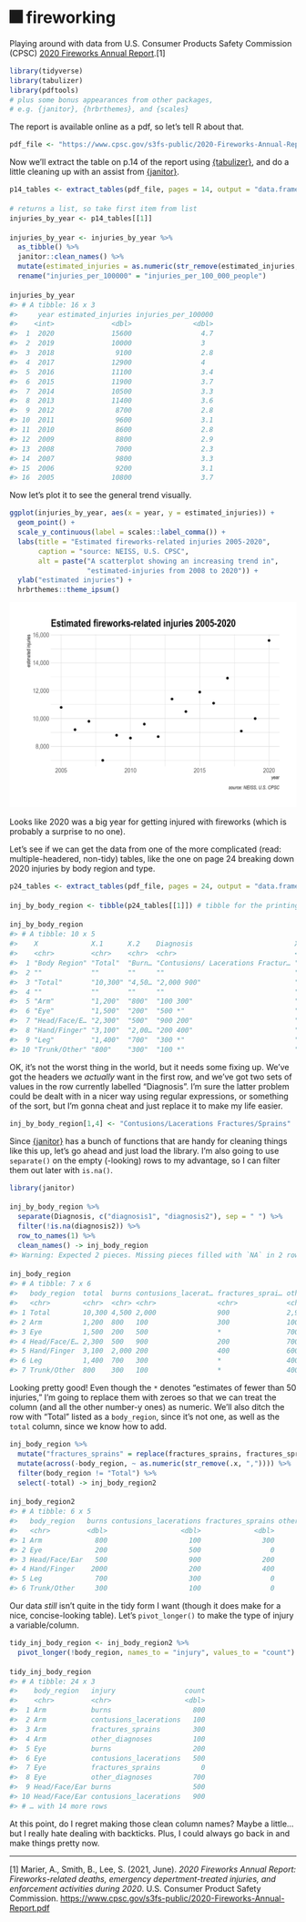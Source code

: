
<!-- README.md is generated from README.Rmd. Please edit that file -->

# 🎆 fireworking

Playing around with data from U.S. Consumer Products Safety Commission
(CPSC) [2020 Fireworks Annual
Report](https://www.cpsc.gov/s3fs-public/2020-Fireworks-Annual-Report.pdf).[1]

``` r
library(tidyverse)
library(tabulizer)
library(pdftools)
# plus some bonus appearances from other packages,
# e.g. {janitor}, {hrbrthemes}, and {scales}
```

The report is available online as a pdf, so let’s tell R about that.

``` r
pdf_file <- "https://www.cpsc.gov/s3fs-public/2020-Fireworks-Annual-Report.pdf"
```

Now we’ll extract the table on p.14 of the report using
[{tabulizer}](https://github.com/ropensci/tabulizer), and do a little
cleaning up with an assist from
[{janitor}](https://sfirke.github.io/janitor/index.html).

``` r
p14_tables <- extract_tables(pdf_file, pages = 14, output = "data.frame")

# returns a list, so take first item from list
injuries_by_year <- p14_tables[[1]]

injuries_by_year <- injuries_by_year %>%
  as_tibble() %>%
  janitor::clean_names() %>%
  mutate(estimated_injuries = as.numeric(str_remove(estimated_injuries, ","))) %>%
  rename("injuries_per_100000" = "injuries_per_100_000_people")

injuries_by_year
#> # A tibble: 16 x 3
#>     year estimated_injuries injuries_per_100000
#>    <int>              <dbl>               <dbl>
#>  1  2020              15600                 4.7
#>  2  2019              10000                 3  
#>  3  2018               9100                 2.8
#>  4  2017              12900                 4  
#>  5  2016              11100                 3.4
#>  6  2015              11900                 3.7
#>  7  2014              10500                 3.3
#>  8  2013              11400                 3.6
#>  9  2012               8700                 2.8
#> 10  2011               9600                 3.1
#> 11  2010               8600                 2.8
#> 12  2009               8800                 2.9
#> 13  2008               7000                 2.3
#> 14  2007               9800                 3.3
#> 15  2006               9200                 3.1
#> 16  2005              10800                 3.7
```

Now let’s plot it to see the general trend visually.

``` r
ggplot(injuries_by_year, aes(x = year, y = estimated_injuries)) +
  geom_point() +
  scale_y_continuous(label = scales::label_comma()) +
  labs(title = "Estimated fireworks-related injuries 2005-2020",
       caption = "source: NEISS, U.S. CPSC",
       alt = paste("A scatterplot showing an increasing trend in",
                   "estimated-injuries from 2008 to 2020")) +
  ylab("estimated injuries") +
  hrbrthemes::theme_ipsum()
```

<img src="README_files/figure-gfm/injuries-by-year-1.png" title="Estimated fireworks-related injuries from 2005 to 2020: A scatterplot showing an increasing trend in estimated-injuries from 2008 to 2020" alt="Estimated fireworks-related injuries from 2005 to 2020: A scatterplot showing an increasing trend in estimated-injuries from 2008 to 2020"  />

Looks like 2020 was a big year for getting injured with fireworks (which
is probably a surprise to no one).

Let’s see if we can get the data from one of the more complicated (read:
multiple-headered, non-tidy) tables, like the one on page 24 breaking
down 2020 injuries by body region and type.

``` r
p24_tables <- extract_tables(pdf_file, pages = 24, output = "data.frame")

inj_by_body_region <- tibble(p24_tables[[1]]) # tibble for the printing

inj_by_body_region
#> # A tibble: 10 x 5
#>    X             X.1      X.2    Diagnosis                         X.3          
#>    <chr>         <chr>    <chr>  <chr>                             <chr>        
#>  1 "Body Region" "Total"  "Burn… "Contusions/ Lacerations Fractur… "Other Diagn…
#>  2 ""            ""       ""     ""                                ""           
#>  3 "Total"       "10,300" "4,50… "2,000 900"                       "2,900"      
#>  4 ""            ""       ""     ""                                ""           
#>  5 "Arm"         "1,200"  "800"  "100 300"                         "100"        
#>  6 "Eye"         "1,500"  "200"  "500 *"                           "700"        
#>  7 "Head/Face/E… "2,300"  "500"  "900 200"                         "700"        
#>  8 "Hand/Finger" "3,100"  "2,00… "200 400"                         "600"        
#>  9 "Leg"         "1,400"  "700"  "300 *"                           "400"        
#> 10 "Trunk/Other" "800"    "300"  "100 *"                           "400"
```

OK, it’s not the worst thing in the world, but it needs some fixing up.
We’ve got the headers we *actually* want in the first row, and we’ve got
two sets of values in the row currently labelled “Diagnosis”. I’m sure
the latter problem could be dealt with in a nicer way using regular
expressions, or something of the sort, but I’m gonna cheat and just
replace it to make my life easier.

``` r
inj_by_body_region[1,4] <- "Contusions/Lacerations Fractures/Sprains"
```

Since [{janitor}](https://sfirke.github.io/janitor) has a bunch of
functions that are handy for cleaning things like this up, let’s go
ahead and just load the library. I’m also going to use `separate()` on
the empty (-looking) rows to my advantage, so I can filter them out
later with `is.na()`.

``` r
library(janitor)

inj_by_body_region %>%
  separate(Diagnosis, c("diagnosis1", "diagnosis2"), sep = " ") %>%
  filter(!is.na(diagnosis2)) %>%
  row_to_names(1) %>%
  clean_names() -> inj_body_region
#> Warning: Expected 2 pieces. Missing pieces filled with `NA` in 2 rows [2, 4].

inj_body_region
#> # A tibble: 7 x 6
#>   body_region  total  burns contusions_lacerat… fractures_sprai… other_diagnoses
#>   <chr>        <chr>  <chr> <chr>               <chr>            <chr>          
#> 1 Total        10,300 4,500 2,000               900              2,900          
#> 2 Arm          1,200  800   100                 300              100            
#> 3 Eye          1,500  200   500                 *                700            
#> 4 Head/Face/E… 2,300  500   900                 200              700            
#> 5 Hand/Finger  3,100  2,000 200                 400              600            
#> 6 Leg          1,400  700   300                 *                400            
#> 7 Trunk/Other  800    300   100                 *                400
```

Looking pretty good! Even though the `*` denotes “estimates of fewer
than 50 injuries,” I’m going to replace them with zeroes so that we can
treat the column (and all the other number-y ones) as numeric. We’ll
also ditch the row with “Total” listed as a `body_region`, since it’s
not one, as well as the `total` column, since we know how to add.

``` r
inj_body_region %>%
  mutate("fractures_sprains" = replace(fractures_sprains, fractures_sprains == "*", "0")) %>%
  mutate(across(-body_region, ~ as.numeric(str_remove(.x, ",")))) %>%
  filter(body_region != "Total") %>%
  select(-total) -> inj_body_region2

inj_body_region2
#> # A tibble: 6 x 5
#>   body_region   burns contusions_lacerations fractures_sprains other_diagnoses
#>   <chr>         <dbl>                  <dbl>             <dbl>           <dbl>
#> 1 Arm             800                    100               300             100
#> 2 Eye             200                    500                 0             700
#> 3 Head/Face/Ear   500                    900               200             700
#> 4 Hand/Finger    2000                    200               400             600
#> 5 Leg             700                    300                 0             400
#> 6 Trunk/Other     300                    100                 0             400
```

Our data *still* isn’t quite in the tidy form I want (though it does
make for a nice, concise-looking table). Let’s `pivot_longer()` to make
the type of injury a variable/column.

``` r
tidy_inj_body_region <- inj_body_region2 %>%
  pivot_longer(!body_region, names_to = "injury", values_to = "count")

tidy_inj_body_region
#> # A tibble: 24 x 3
#>    body_region   injury                 count
#>    <chr>         <chr>                  <dbl>
#>  1 Arm           burns                    800
#>  2 Arm           contusions_lacerations   100
#>  3 Arm           fractures_sprains        300
#>  4 Arm           other_diagnoses          100
#>  5 Eye           burns                    200
#>  6 Eye           contusions_lacerations   500
#>  7 Eye           fractures_sprains          0
#>  8 Eye           other_diagnoses          700
#>  9 Head/Face/Ear burns                    500
#> 10 Head/Face/Ear contusions_lacerations   900
#> # … with 14 more rows
```

At this point, do I regret making those clean column names? Maybe a
little…but I really hate dealing with backticks. Plus, I could always go
back in and make things pretty now.

------------------------------------------------------------------------

[1] Marier, A., Smith, B., Lee, S. (2021, June). *2020 Fireworks Annual
Report: Fireworks-related deaths, emergency depertment-treated injuries,
and enforcement activities during 2020*. U.S. Consumer Product Safety
Commission.
<https://www.cpsc.gov/s3fs-public/2020-Fireworks-Annual-Report.pdf>
